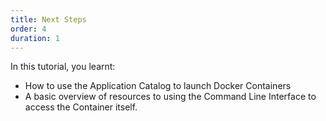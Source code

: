 ```yaml
---
title: Next Steps
order: 4
duration: 1
---
```


In this tutorial, you learnt:

- How to use the Application Catalog to launch Docker Containers
- A basic overview of resources to using the Command Line Interface to access the Container itself.


